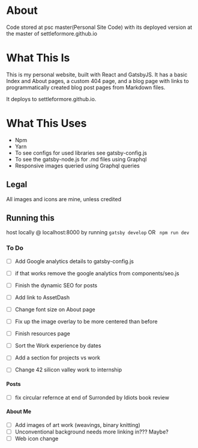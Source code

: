 # About

Code stored at psc master(Personal Site Code) with its deployed version at the master of settleformore.github.io

# What This Is

This is my personal website, built with React and GatsbyJS. It has a basic Index and About pages, a custom 404 page, and a blog page with links to programmatically created blog post pages from Markdown files.

It deploys to settleformore.github.io.

# What This Uses

- Npm
- Yarn
- To see configs for used libraries see gatsby-config.js
- To see the gatsby-node.js for .md files using Graphql
- Responsive images queried using Graphql queries

## Legal
All images and icons are mine, unless credited

## Running this
host locally @ localhost:8000 by running 
```gatsby develop```
OR 
``` npm run dev```

### To Do
- [ ] Add Google analytics details to gatsby-config.js
- [ ] if that works remove the google analytics from components/seo.js
- [ ] Finish the dynamic SEO for posts
- [ ] Add link to AssetDash
- [ ] Change font size on About page
- [ ] Fix up the image overlay to be more centered than before 
- [ ] Finish resources page
- [ ] Sort the Work experience by dates
- [ ] Add a section for projects vs work
- [ ] Change 42 silicon valley work to internship


#### Posts
- [ ] fix circular refernce at end of Surronded by Idiots book review

#### About Me
- [ ] Add images of art work (weavings, binary knitting)
- [ ] Unconventional background needs more linking in??? Maybe?
- [ ] Web icon change